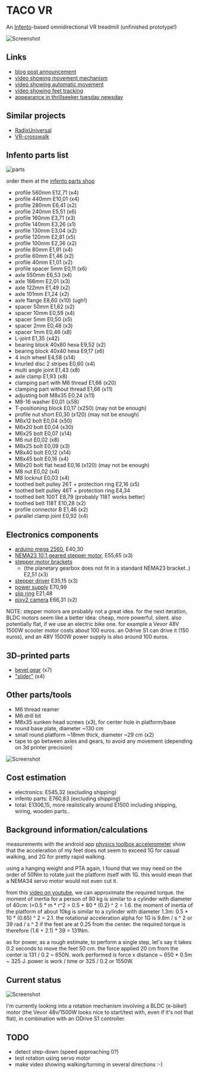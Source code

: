 # TACO VR

An [Infento](https://www.infento.com/)-based omnidirectional VR treadmill (unfinished prototype!)

![Screenshot](images/logo.png)

## Links

- [blog post announcement](http://blogfarts.blogspot.com/2022/03/taco-vr-infento-based-omnidirectional.html)
- [video showing movement mechanism](https://www.youtube.com/watch?v=YHPXaN3H2HI)
- [video showing automatic movement](https://www.youtube.com/watch?v=lmJdy6oKbso)
- [video showing feet tracking](https://www.youtube.com/watch?v=VliX2Mjm0tE)
- [appearance in thrillseeker tuesday newsday](https://www.youtube.com/watch?v=JtDdllBYgaA)

## Similar projects

- [RadixUniversal](https://www.youtube.com/watch?v=7YEqCsvkD60)
- [VR-crosswalk](https://www.youtube.com/watch?v=GcSgNpcmdVs)

## Infento parts list

![parts](images/parts.jpg)

order them at the [infento parts shop](https://www.infento.com/parts/)

- profile 560mm E12,71 (x4)
- profile 440mm E10,01 (x4)
- profile 280mm E6,41 (x2)
- profile 240mm E5,51 (x6)
- profile 160mm E3,71 (x3)
- profile 140mm E3,26 (x1)
- profile 130mm E3,04 (x2)
- profile 120mm E2,81 (x5)
- profile 100mm E2,36 (x2)
- profile 80mm  E1,91 (x4)
- profile 60mm  E1,46 (x2)
- profile 40mm  E1,01 (x2)
- profile spacer 5mm E0,11 (x6)
- axle 550mm E6,53 (x4)
- axle 166mm E2,01 (x3)
- axle 122mm E1,49 (x2)
- axle 101mm E1,24 (x2)
- axle flange E8,60 (x10) (ugh!)
- spacer 50mm E1,62 (x2)
- spacer 10mm E0,59 (x4)
- spacer 5mm E0,50 (x5)
- spacer 2mm E0,48 (x3)
- spacer 1mm E0,46 (x8)
- L-joint E1,35 (x42)
- bearing block 40x80 hexa E9,52 (x2)
- bearing block 40x40 hexa E9,17 (x6)
- 4 inch wheel E4,58 (x14)
- knurled disc 2 stripes E0,60 (x4)
- multi angle joint E1,43 (x8)
- axle clamp E1,93 (x8)
- clamping part with M6 thread E1,66 (x20)
- clamping part without thread E1,66 (x11)
- adjusting bolt M8x35 E0,24 (x11)
- M8-16 washer E0,01 (x58)
- T-positioning block E0,17 (x250) (may not be enough)
- profile nut short E0,30 (x120) (may not be enough)
- M6x12 bolt E0,04 (x50)
- M6x20 bolt E0,04 (x30)
- M6x25 bolt E0,07 (x14)
- M6 nut E0,02 (x8)
- M8x25 bolt E0,09 (x3)
- M8x40 bolt E0,12 (x14)
- M8x45 bolt E0,16 (x4)
- M8x20 bolt flat head E0,16 (x120) (may not be enough)
- M8 nut E0,02 (x4)
- M8 locknut E0,03 (x4)
- toothed belt pulley 26T + protection ring E2,16 (x5)
- toothed belt pulley 46T + protection ring E4,34
- toothed belt 100T E8,79 (probably 118T works better)
- toothed belt 118T E10,28 (x2)
- profile connector B E1,46 (x2)
- parallel clamp joint E0,92 (x4)

## Electronics components

- [arduino mega 2560](https://store.arduino.cc/products/arduino-mega-2560-rev3), E40,30
- [NEMA23 10:1 geared stepper motor](https://www.omc-stepperonline.com/nema-23-stepper-motor-l-76mm-gear-ratio-10-1-plm-series-planetary-gearbox-23hs30-2904s-plm23-g10-d8), E55,65 (x3)
- [stepper motor brackets](https://www.omc-stepperonline.com/nema-23-bracket-for-high-precision-planetary-geared-motor-alloy-steel-bracket-st-m9)
  - (the planetary gearbox does not fit in a standard NEMA23 bracket..) E2,51 (x3)
- [stepper driver](https://www.omc-stepperonline.com/digital-stepper-driver-2-4-7-2a-20-80vdc-for-nema-34-stepper-motor-cnc-drive-dm860i) E35,15 (x3)
- [power supply](https://www.conrad.com/p/mean-well-rsp-320-24-acdc-psu-module-enclosure-134-a-3216-w-24-v-dc-1293056) E70,99
- [slip ring](https://botland.store/slip-connectors/7144-slip-ring-3-wire-10a-22mm-5904422360009.html) E21,48
- [pixy2 camera](https://pixycam.com/pixy2/) E66,31 (x2)

NOTE: stepper motors are probably not a great idea. for the next iteration, BLDC motors seem like a better idea: cheap, more powerful, silent. also potentially flat, if we use an electric bike one. for example a Vevor 48V 1500W scooter motor costs about 100 euros. an Odrive S1 can drive it (150 euros), and an 48V 1500W power supply is also around 100 euros.

## 3D-printed parts

- [bevel gear](https://www.thingiverse.com/thing:5179582) (x7)
- ["slider"](https://www.thingiverse.com/thing:5254832) (x4)

## Other parts/tools

- M6 thread reamer
- M6 drill bit
- M8x35 sunken head screws (x3), for center hole in platform/base
- round base plate, diameter ~130 cm
- small round platform ~18mm thick, diameter ~29 cm (x2)
- tape to go between axles and gears, to avoid any movement (depending on 3d printer precision)

![Screenshot](images/taco.jpg)

## Cost estimation

- electronics: E545,32 (excluding shipping)
- infento parts: E760,83 (excluding shipping)
- total: E1306,15, more realistically around E1500 including shipping, wiring, wooden parts..

## Background information/calculations

measurements with the android app [physics toolbox accelerometer](https://play.google.com/store/apps/details?id=com.chrystianvieyra.android.physicstoolboxaccelerometer&hl=en&gl=US) show that the acceleration of my feet does not seem to exceed 1G for casual walking, and 2G for pretty rapid walking.

using a hanging weight and PTA again, I found that we may need on the order of 50Nm to rotate just the platform itself with 1G. this would mean that a NEMA34 servo motor would not even cut it. 

from this [video on youtube](https://www.youtube.com/watch?v=SSd0HToGUCg), we can approximate the required torque. the moment of inertia for a person of 80 kg is similar to a cylinder with diameter of 40cm: I=0.5 * m * r^2 = 0.5 * 80 * (0.2) ^ 2 = 1.6. the moment of inertia of the platform of about 10kg is similar to a cylinder with diameter 1.3m: 0.5 * 10 * (0.65) ^ 2 = 2.1. the rotational acceleration alpha for 1G is 9.8m / s ^ 2 or 39 rad / s ^ 2 if the feet are at 0.25 from the center. the required torque is therefore (1.6 + 2.1) * 39 = 131Nm.

as for power, as a rough estimate, to perform a single step, let's say it takes 0.2 seconds to move the feet 50 cm. the force applied 20 cm from the center is 131 / 0.2 ~ 650N. work performed is force x distance ~ 650 * 0.5m ~ 325 J. power is work / time or 325 / 0.2 or 1550W.

## Current status

![Screenshot](images/status2.jpg)

I'm currently looking into a rotation mechanism involving a BLDC (e-bike!) motor (the Vevor 48v/1500W looks nice to start/test with, even if it's not that flat), in combination with an ODrive S1 controller.

## TODO
- detect step-down (speed approaching 0?)
- test rotation using servo motor
- make video showing walking/turning in several directions :-)
